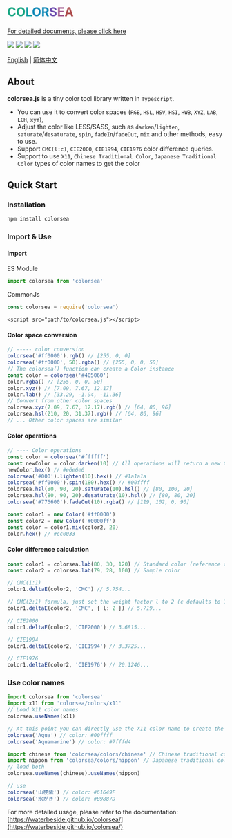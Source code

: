 # <span style="color: #1BA784">CO</span><span style="color:#1ba2a7">L</span><span style="color:#158BB8">OR</span><span style="color: #6f4faf">S</span><span style="color: #A35C8F">E</span><span style="color: #af4f4f">A</span>

[For detailed documents, please click here](https://waterbeside.github.io/colorsea/)

![](https://img.shields.io/bundlephobia/minzip/colorsea)
![](https://img.shields.io/github/languages/top/waterbeside/colorsea)
![](https://img.shields.io/npm/l/colorsea)
![](https://img.shields.io/github/last-commit/waterbeside/colorsea)

[English](./README.md) | [简体中文](./README.zh-CN.md)

## About

**colorsea.js** is a tiny color tool library written in `Typescript`.

- You can use it to convert color spaces (`RGB`, `HSL`, `HSV`, `HSI`, `HWB`, `XYZ`, `LAB`, `LCH`, `xyY`),
- Adjust the color like LESS/SASS, such as `darken`/`lighten`, `saturate`/`desaturate`, `spin`, `fadeIn`/`fadeOut`, `mix` and other methods, easy to use.
- Support `CMC(l:c)`, `CIE2000`, `CIE1994`, `CIE1976` color difference queries.
- Support to use `X11`, `Chinese Traditional Color`, `Japanese Traditional Color` types of color names to get the color

## Quick Start

### Installation

```bash
npm install colorsea 
```

### Import & Use

#### Import

ES Module

```typescript
import colorsea from 'colorsea'
```

CommonJs

```javascript
const colorsea = require('colorsea')
```

```html:no-line-numbers
<script src="path/to/colorsea.js"></script>
```

#### Color space conversion

```typescript
// ----- color conversion
colorsea('#ff0000').rgb() // [255, 0, 0]
colorsea('#ff0000', 50).rgba() // [255, 0, 0, 50]
// The colorsea() function can create a Color instance
const color = colorsea('#405060')
color.rgba() // [255, 0, 0, 50]
color.xyz() // [7.09, 7.67, 12.17]
color.lab() // [33.29, -1.94, -11.36] 
// Convert from other color spaces
colorsea.xyz(7.09, 7.67, 12.17).rgb() // [64, 80, 96]
colorsea.hsl(210, 20, 31.37).rgb() // [64, 80, 96]
// ... Other color spaces are similar
```

#### Color operations

```typescript
// ---- Color operations
const color = colorsea('#ffffff')
const newColor = color.darken(10) // All operations will return a new Color instance object
newColor.hex() // #e6e6e6
colorsea('#000').lighten(10).hex() // #1a1a1a
colorsea('#ff0000').spin(180).hex() // #00ffff
colorsea.hsl(80, 90, 20).saturate(10).hsl() // [80, 100, 20]
colorsea.hsl(80, 90, 20).desaturate(10).hsl() // [80, 80, 20]
colorsea('#776600').fadeOut(10).rgba() // [119, 102, 0, 90]

const color1 = new Color('#ff0000')
const color2 = new Color('#0000ff')
const color = color1.mix(color2, 20)
color.hex() // #cc0033
```

#### Color difference calculation

```typescript
const color1 = colorsea.lab(80, 30, 120) // Standard color (reference color)
const color2 = colorsea.lab(79, 28, 100) // Sample color

// CMC(1:1)
color1.deltaE(color2, 'CMC') // 5.754...

// CMC(2:1) formula, just set the weight factor l to 2 (c defaults to 1)
color1.deltaE(color2, 'CMC', { l: 2 }) // 5.719...

// CIE2000
color1.deltaE(color2, 'CIE2000') // 3.6815...

// CIE1994
color1.deltaE(color2, 'CIE1994') // 3.3725...

// CIE1976
color1.deltaE(color2, 'CIE1976') // 20.1246...

```

### Use color names

```typescript
import colorsea from 'colorsea'
import x11 from 'colorsea/colors/x11'
// Load X11 color names
colorsea.useNames(x11)

// At this point you can directly use the X11 color name to create the color instance
colorsea('Aqua') // color: #00ffff
colorsea('Aquamarine') // color: #7fffd4
```

```typescript
import chinese from 'colorsea/colors/chinese' // Chinese traditional color
import nippon from 'colorsea/colors/nippon' // Japanese traditional color
// load both
colorsea.useNames(chinese).useNames(nippon)

// use
colorsea('山梗紫') // color: #61649F
colorsea('水がき') // color: #B9887D
```

For more detailed usage, please refer to the documentation: [https://waterbeside.github.io/colorsea/](https://waterbeside.github.io/colorsea/)
